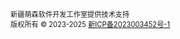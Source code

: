 <br />
<footer style="font-size: 0.8em;">
新疆萌森软件开发工作室提供技术支持  <br />
版权所有 © 2023-2025 <a href="https://beian.miit.gov.cn" rel="noreferrer" target="_blank">新ICP备2023003452号-1</a>
</footer>